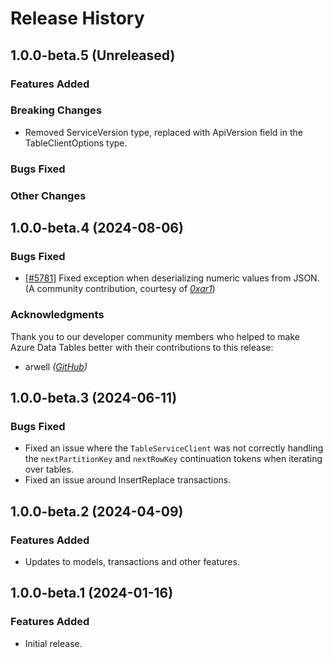 # Release History

## 1.0.0-beta.5 (Unreleased)

### Features Added

### Breaking Changes

- Removed ServiceVersion type, replaced with ApiVersion field in the TableClientOptions type.

### Bugs Fixed

### Other Changes

## 1.0.0-beta.4 (2024-08-06)

### Bugs Fixed

- [[#5781]](https://github.com/Azure/azure-sdk-for-cpp/pull/5781) Fixed exception when deserializing numeric values from JSON. (A community contribution, courtesy of _[0xar1](https://github.com/0xar1)_)

### Acknowledgments

Thank you to our developer community members who helped to make Azure Data Tables better with their contributions to this release:

- arwell _([GitHub](https://github.com/0xar1))_

## 1.0.0-beta.3 (2024-06-11)

### Bugs Fixed

- Fixed an issue where the `TableServiceClient` was not correctly handling the `nextPartitionKey` and `nextRowKey` continuation tokens when iterating over tables.
- Fixed an issue around InsertReplace transactions.

## 1.0.0-beta.2 (2024-04-09)

### Features Added

- Updates to models, transactions and other features.

## 1.0.0-beta.1 (2024-01-16)

### Features Added

- Initial release.
